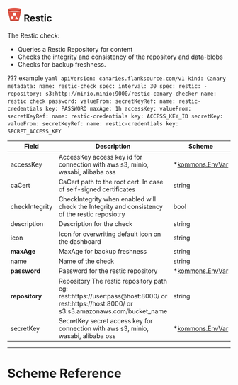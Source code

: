 ## <img src='https://raw.githubusercontent.com/flanksource/flanksource-ui/main/src/icons/restic.svg' style='height: 32px'/> Restic

The Restic check:

* Queries a Restic Repository for content
* Checks the integrity and consistency of the repository and data-blobs
* Checks for backup freshness.

??? example
    ```yaml
    apiVersion: canaries.flanksource.com/v1
    kind: Canary
    metadata:
      name: restic-check
    spec:
      interval: 30
      spec:
        restic:
          - repository: s3:http://minio.minio:9000/restic-canary-checker
            name: restic check
            password:
              valueFrom:
                secretKeyRef:
                  name: restic-credentials
                  key: PASSWORD
            maxAge: 1h
            accessKey:
              valueFrom:
                secretKeyRef:
                  name: restic-credentials
                  key: ACCESS_KEY_ID
            secretKey:
              valueFrom:
                secretKeyRef:
                  name: restic-credentials
                  key: SECRET_ACCESS_KEY
    ```

| Field | Description | Scheme | Required |
| ----- | ----------- | ------ | -------- |
| accessKey | AccessKey access key id for connection with aws s3, minio, wasabi, alibaba oss | *[kommons.EnvVar](https://pkg.go.dev/github.com/flanksource/kommons#EnvVar) |  |
| caCert | CaCert path to the root cert. In case of self-signed certificates | string |  |
| checkIntegrity | CheckIntegrity when enabled will check the Integrity and consistency of the restic reposiotry | bool |  |
| description | Description for the check | string |  |
| icon | Icon for overwriting default icon on the dashboard | string |  |
| **maxAge** | MaxAge for backup freshness | string | Yes |
| name | Name of the check | string |  |
| **password** | Password for the restic repository | *[kommons.EnvVar](https://pkg.go.dev/github.com/flanksource/kommons#EnvVar) | Yes |
| **repository** | Repository The restic repository path eg: rest:https://user:pass@host:8000/ or rest:https://host:8000/ or s3:s3.amazonaws.com/bucket_name | string | Yes |
| secretKey | SecretKey secret access key for connection with aws s3, minio, wasabi, alibaba oss | *[kommons.EnvVar](https://pkg.go.dev/github.com/flanksource/kommons#EnvVar) |  |

---
# Scheme Reference